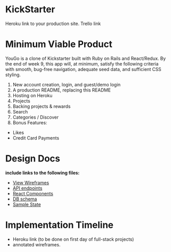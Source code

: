 # KickStarter

Heroku link to your production site.
Trello link

# Minimum Viable Product

YouGo is a clone of Kickstarter built with Ruby on Rails and React/Redux. By the end of week 9, this app will, at minimum, satisfy the following criteria with smooth, bug-free navigation, adequate seed data, and sufficient CSS styling.

1. New account creation, login, and guest/demo login
2. A production README, replacing this README
3. Hosting on Heroku
4. Projects
5. Backing projects & rewards
6. Search
7. Categories / Discover  
8. Bonus Features:
* Likes
* Credit Card Payments

# Design Docs
**include links to the following files:**
* [View Wireframes](./wireframes)
* [API endpoints](./api-endpoints.md)
* [React Components](./component-hierarchy.md)
* [DB schema](./schema.md)
* [Sample State](./sample-state.md)

# Implementation Timeline
* Heroku link (to be done on first day of full-stack projects)
* annotated wireframes.
